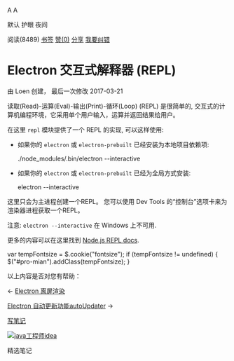 [](javascript:; "折叠/展开")[](javascript:; "视觉主题设置")

A A

默认 护眼 夜间

阅读(8489) [书签](javascript:;) [赞(0)](javascript:;) [分享](javascript:; "分享") [我要纠错](/edit/electronmanual/electronmanual-repl)

Electron 交互式解释器 (REPL)
======================

由 Loen 创建， 最后一次修改 2017-03-21

读取(Read)-运算(Eval)-输出(Print)-循环(Loop) (REPL) 是很简单的, 交互式的计算机编程环境，它采用单个用户输入，运算并返回结果给用户。

在这里 `repl` 模块提供了一个 REPL 的实现, 可以这样使用:

*   如果你的 `electron` 或 `electron-prebuilt` 已经安装为本地项目依赖项:
    
    ./node\_modules/.bin/electron --interactive
    
*   如果你的 `electron` 或 `electron-prebuilt` 已经为全局方式安装:
    
    electron --interactive
    

这里只会为主进程创建一个REPL。 您可以使用 Dev Tools 的“控制台”选项卡来为渲染器进程获取一个REPL。

注意: `electron --interactive` 在 Windows 上不可用.

更多的内容可以在这里找到 [Node.js REPL docs](https://nodejs.org/dist/latest/docs/api/repl.html).

var tempFontsize = $.cookie("fontsize"); if (tempFontsize != undefined) { $("#pro-mian").addClass(tempFontsize); }

以上内容是否对您有帮助：

← [Electron 离屏渲染](/electronmanual/electronmanual-offscreen-rendering.html "上一篇：Electron 离屏渲染")

[Electron 自动更新功能autoUpdater](/electronmanual/electronmanual-92tl2c78.html "下一篇：Electron 自动更新功能autoUpdater") →

[写笔记](javascript:;)

[![java工程师idea](/attachments/image/20190115/1547553980272487.png)](https://www.w3cschool.cn/minicourse/play/javabasics_idea_my)

精选笔记